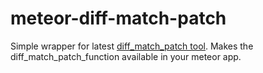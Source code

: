 # meteor-diff-match-patch
Simple wrapper for latest [diff_match_patch tool](https://code.google.com/p/google-diff-match-patch/). Makes the diff_match_patch_function available in your meteor app.